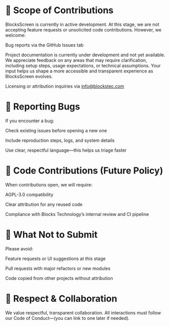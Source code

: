 # 📌 Scope of Contributions

BlocksScreen is currently in active development. At this stage, we are not accepting feature requests or unsolicited code contributions. However, we welcome:

Bug reports via the GitHub Issues tab

Project documentation is currently under development and not yet available. We appreciate feedback on any areas that may require clarification, including setup steps, usage expectations, or technical assumptions. Your input helps us shape a more accessible and transparent experience as BlocksScreen evolves. 

Licensing or attribution inquiries via info@blockstec.com

# 🧪 Reporting Bugs
If you encounter a bug:

Check existing issues before opening a new one

Include reproduction steps, logs, and system details

Use clear, respectful language—this helps us triage faster

# 📄 Code Contributions (Future Policy)
When contributions open, we will require:

AGPL-3.0 compatibility

Clear attribution for any reused code

Compliance with Blocks Technology’s internal review and CI pipeline

# 🚫 What Not to Submit
Please avoid:

Feature requests or UI suggestions at this stage

Pull requests with major refactors or new modules

Code copied from other projects without attribution

# 🤝 Respect & Collaboration
We value respectful, transparent collaboration. All interactions must follow our Code of Conduct—(you can link to one later if needed).
